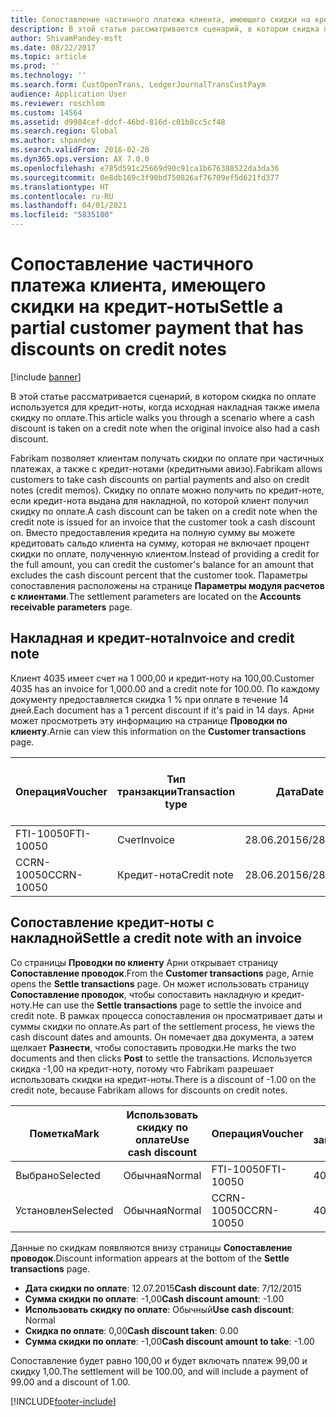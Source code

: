```yaml
---
title: Сопоставление частичного платежа клиента, имеющего скидки на кредит-ноты
description: В этой статье рассматривается сценарий, в котором скидка по оплате используется для кредит-ноты, когда исходная накладная также имела скидку по оплате.
author: ShivamPandey-msft
ms.date: 08/22/2017
ms.topic: article
ms.prod: ''
ms.technology: ''
ms.search.form: CustOpenTrans, LedgerJournalTransCustPaym
audience: Application User
ms.reviewer: roschlom
ms.custom: 14564
ms.assetid: d9984cef-ddcf-46bd-816d-c01b8cc5cf48
ms.search.region: Global
ms.author: shpandey
ms.search.validFrom: 2016-02-28
ms.dyn365.ops.version: AX 7.0.0
ms.openlocfilehash: e785d591c25669d90c91ca1b676388522da3da36
ms.sourcegitcommit: 0e8db169c3f90bd750826af76709ef5d621fd377
ms.translationtype: HT
ms.contentlocale: ru-RU
ms.lasthandoff: 04/01/2021
ms.locfileid: "5835180"
---
```

# <a name="settle-a-partial-customer-payment-that-has-discounts-on-credit-notes"></a><span data-ttu-id="10af5-103">Сопоставление частичного платежа клиента, имеющего скидки на кредит-ноты</span><span class="sxs-lookup"><span data-stu-id="10af5-103">Settle a partial customer payment that has discounts on credit notes</span></span>

[!include [banner](../includes/banner.md)]

<span data-ttu-id="10af5-104">В этой статье рассматривается сценарий, в котором скидка по оплате используется для кредит-ноты, когда исходная накладная также имела скидку по оплате.</span><span class="sxs-lookup"><span data-stu-id="10af5-104">This article walks you through a scenario where a cash discount is taken on a credit note when the original invoice also had a cash discount.</span></span> 

<span data-ttu-id="10af5-105">Fabrikam позволяет клиентам получать скидки по оплате при частичных платежах, а также с кредит-нотами (кредитными авизо).</span><span class="sxs-lookup"><span data-stu-id="10af5-105">Fabrikam allows customers to take cash discounts on partial payments and also on credit notes (credit memos).</span></span> <span data-ttu-id="10af5-106">Скидку по оплате можно получить по кредит-ноте, если кредит-нота выдана для накладной, по которой клиент получил скидку по оплате.</span><span class="sxs-lookup"><span data-stu-id="10af5-106">A cash discount can be taken on a credit note when the credit note is issued for an invoice that the customer took a cash discount on.</span></span> <span data-ttu-id="10af5-107">Вместо предоставления кредита на полную сумму вы можете кредитовать сальдо клиента на сумму, которая не включает процент скидки по оплате, полученную клиентом.</span><span class="sxs-lookup"><span data-stu-id="10af5-107">Instead of providing a credit for the full amount, you can credit the customer's balance for an amount that excludes the cash discount percent that the customer took.</span></span> <span data-ttu-id="10af5-108">Параметры сопоставления расположены на странице **Параметры модуля расчетов с клиентами**.</span><span class="sxs-lookup"><span data-stu-id="10af5-108">The settlement parameters are located on the **Accounts receivable parameters** page.</span></span>

## <a name="invoice-and-credit-note"></a><span data-ttu-id="10af5-109">Накладная и кредит-нота</span><span class="sxs-lookup"><span data-stu-id="10af5-109">Invoice and credit note</span></span>
<span data-ttu-id="10af5-110">Клиент 4035 имеет счет на 1 000,00 и кредит-ноту на 100,00.</span><span class="sxs-lookup"><span data-stu-id="10af5-110">Customer 4035 has an invoice for 1,000.00 and a credit note for 100.00.</span></span> <span data-ttu-id="10af5-111">По каждому документу предоставляется скидка 1 % при оплате в течение 14 дней.</span><span class="sxs-lookup"><span data-stu-id="10af5-111">Each document has a 1 percent discount if it's paid in 14 days.</span></span> <span data-ttu-id="10af5-112">Арни может просмотреть эту информацию на странице **Проводки по клиенту**.</span><span class="sxs-lookup"><span data-stu-id="10af5-112">Arnie can view this information on the **Customer transactions** page.</span></span>

| <span data-ttu-id="10af5-113">Операция</span><span class="sxs-lookup"><span data-stu-id="10af5-113">Voucher</span></span>    | <span data-ttu-id="10af5-114">Тип транзакции</span><span class="sxs-lookup"><span data-stu-id="10af5-114">Transaction type</span></span> | <span data-ttu-id="10af5-115">Дата</span><span class="sxs-lookup"><span data-stu-id="10af5-115">Date</span></span>      | <span data-ttu-id="10af5-116">Счет</span><span class="sxs-lookup"><span data-stu-id="10af5-116">Invoice</span></span>  | <span data-ttu-id="10af5-117">Дебетовая сумма в валюте проводки</span><span class="sxs-lookup"><span data-stu-id="10af5-117">Amount in transaction currency debit</span></span> | <span data-ttu-id="10af5-118">Сумма кредита в валюте проводки</span><span class="sxs-lookup"><span data-stu-id="10af5-118">Amount in transaction currency credit</span></span> | <span data-ttu-id="10af5-119">Сальдо</span><span class="sxs-lookup"><span data-stu-id="10af5-119">Balance</span></span>  | <span data-ttu-id="10af5-120">Валютное</span><span class="sxs-lookup"><span data-stu-id="10af5-120">Currency</span></span> |
|------------|------------------|-----------|----------|--------------------------------------|---------------------------------------|----------|----------|
| <span data-ttu-id="10af5-121">FTI-10050</span><span class="sxs-lookup"><span data-stu-id="10af5-121">FTI-10050</span></span>  | <span data-ttu-id="10af5-122">Счет</span><span class="sxs-lookup"><span data-stu-id="10af5-122">Invoice</span></span>          | <span data-ttu-id="10af5-123">28.06.2015</span><span class="sxs-lookup"><span data-stu-id="10af5-123">6/28/2015</span></span> | <span data-ttu-id="10af5-124">10050</span><span class="sxs-lookup"><span data-stu-id="10af5-124">10050</span></span>    | <span data-ttu-id="10af5-125">1 000,00</span><span class="sxs-lookup"><span data-stu-id="10af5-125">1,000.00</span></span>                             |                                       | <span data-ttu-id="10af5-126">1 000,00</span><span class="sxs-lookup"><span data-stu-id="10af5-126">1,000.00</span></span> | <span data-ttu-id="10af5-127">американский доллар</span><span class="sxs-lookup"><span data-stu-id="10af5-127">USD</span></span>      |
| <span data-ttu-id="10af5-128">CCRN-10050</span><span class="sxs-lookup"><span data-stu-id="10af5-128">CCRN-10050</span></span> | <span data-ttu-id="10af5-129">Кредит-нота</span><span class="sxs-lookup"><span data-stu-id="10af5-129">Credit note</span></span>      | <span data-ttu-id="10af5-130">28.06.2015</span><span class="sxs-lookup"><span data-stu-id="10af5-130">6/28/2015</span></span> | <span data-ttu-id="10af5-131">CR-10050</span><span class="sxs-lookup"><span data-stu-id="10af5-131">CR-10050</span></span> |                                      | <span data-ttu-id="10af5-132">100,00</span><span class="sxs-lookup"><span data-stu-id="10af5-132">100.00</span></span>                                | <span data-ttu-id="10af5-133">-100,00</span><span class="sxs-lookup"><span data-stu-id="10af5-133">-100.00</span></span>  | <span data-ttu-id="10af5-134">американский доллар</span><span class="sxs-lookup"><span data-stu-id="10af5-134">USD</span></span>      |

## <a name="settle-a-credit-note-with-an-invoice"></a><span data-ttu-id="10af5-135">Сопоставление кредит-ноты с накладной</span><span class="sxs-lookup"><span data-stu-id="10af5-135">Settle a credit note with an invoice</span></span>
<span data-ttu-id="10af5-136">Со страницы **Проводки по клиенту** Арни открывает страницу **Сопоставление проводок**.</span><span class="sxs-lookup"><span data-stu-id="10af5-136">From the **Customer transactions** page, Arnie opens the **Settle transactions** page.</span></span> <span data-ttu-id="10af5-137">Он может использовать страницу **Сопоставление проводок**, чтобы сопоставить накладную и кредит-ноту.</span><span class="sxs-lookup"><span data-stu-id="10af5-137">He can use the **Settle transactions** page to settle the invoice and credit note.</span></span> <span data-ttu-id="10af5-138">В рамках процесса сопоставления он просматривает даты и суммы скидки по оплате.</span><span class="sxs-lookup"><span data-stu-id="10af5-138">As part of the settlement process, he views the cash discount dates and amounts.</span></span> <span data-ttu-id="10af5-139">Он помечает два документа, а затем щелкает **Разнести**, чтобы сопоставить проводки.</span><span class="sxs-lookup"><span data-stu-id="10af5-139">He marks the two documents and then clicks **Post** to settle the transactions.</span></span> <span data-ttu-id="10af5-140">Используется скидка -1,00 на кредит-ноту, потому что Fabrikam разрешает использовать скидки на кредит-ноты.</span><span class="sxs-lookup"><span data-stu-id="10af5-140">There is a discount of -1.00 on the credit note, because Fabrikam allows for discounts on credit notes.</span></span>

| <span data-ttu-id="10af5-141">Пометка</span><span class="sxs-lookup"><span data-stu-id="10af5-141">Mark</span></span>     | <span data-ttu-id="10af5-142">Использовать скидку по оплате</span><span class="sxs-lookup"><span data-stu-id="10af5-142">Use cash discount</span></span> | <span data-ttu-id="10af5-143">Операция</span><span class="sxs-lookup"><span data-stu-id="10af5-143">Voucher</span></span>    | <span data-ttu-id="10af5-144">Учетная запись</span><span class="sxs-lookup"><span data-stu-id="10af5-144">Account</span></span> | <span data-ttu-id="10af5-145">Дата</span><span class="sxs-lookup"><span data-stu-id="10af5-145">Date</span></span>      | <span data-ttu-id="10af5-146">Срок выполнения</span><span class="sxs-lookup"><span data-stu-id="10af5-146">Due date</span></span>  | <span data-ttu-id="10af5-147">Счет</span><span class="sxs-lookup"><span data-stu-id="10af5-147">Invoice</span></span>  | <span data-ttu-id="10af5-148">Сумма в валюте проводки</span><span class="sxs-lookup"><span data-stu-id="10af5-148">Amount in transaction currency</span></span> | <span data-ttu-id="10af5-149">Валютное</span><span class="sxs-lookup"><span data-stu-id="10af5-149">Currency</span></span> | <span data-ttu-id="10af5-150">Сумма сопоставления</span><span class="sxs-lookup"><span data-stu-id="10af5-150">Amount to settle</span></span> |
|----------|-------------------|------------|---------|-----------|-----------|----------|--------------------------------|----------|------------------|
| <span data-ttu-id="10af5-151">Выбрано</span><span class="sxs-lookup"><span data-stu-id="10af5-151">Selected</span></span> | <span data-ttu-id="10af5-152">Обычная</span><span class="sxs-lookup"><span data-stu-id="10af5-152">Normal</span></span>            | <span data-ttu-id="10af5-153">FTI-10050</span><span class="sxs-lookup"><span data-stu-id="10af5-153">FTI-10050</span></span>  | <span data-ttu-id="10af5-154">4035</span><span class="sxs-lookup"><span data-stu-id="10af5-154">4035</span></span>    | <span data-ttu-id="10af5-155">28.06.2015</span><span class="sxs-lookup"><span data-stu-id="10af5-155">6/28/2015</span></span> | <span data-ttu-id="10af5-156">28.07.2015</span><span class="sxs-lookup"><span data-stu-id="10af5-156">7/28/2015</span></span> | <span data-ttu-id="10af5-157">10050</span><span class="sxs-lookup"><span data-stu-id="10af5-157">10050</span></span>    | <span data-ttu-id="10af5-158">1 000,00</span><span class="sxs-lookup"><span data-stu-id="10af5-158">1,000.00</span></span>                       | <span data-ttu-id="10af5-159">американский доллар</span><span class="sxs-lookup"><span data-stu-id="10af5-159">USD</span></span>      | <span data-ttu-id="10af5-160">990,00</span><span class="sxs-lookup"><span data-stu-id="10af5-160">990.00</span></span>           |
| <span data-ttu-id="10af5-161">Установлен</span><span class="sxs-lookup"><span data-stu-id="10af5-161">Selected</span></span> | <span data-ttu-id="10af5-162">Обычная</span><span class="sxs-lookup"><span data-stu-id="10af5-162">Normal</span></span>            | <span data-ttu-id="10af5-163">CCRN-10050</span><span class="sxs-lookup"><span data-stu-id="10af5-163">CCRN-10050</span></span> | <span data-ttu-id="10af5-164">4035</span><span class="sxs-lookup"><span data-stu-id="10af5-164">4035</span></span>    | <span data-ttu-id="10af5-165">28.06.2015</span><span class="sxs-lookup"><span data-stu-id="10af5-165">6/28/2015</span></span> | <span data-ttu-id="10af5-166">28.07.2015</span><span class="sxs-lookup"><span data-stu-id="10af5-166">7/28/2015</span></span> | <span data-ttu-id="10af5-167">CR-10050</span><span class="sxs-lookup"><span data-stu-id="10af5-167">CR-10050</span></span> | <span data-ttu-id="10af5-168">-100,00</span><span class="sxs-lookup"><span data-stu-id="10af5-168">-100.00</span></span>                        | <span data-ttu-id="10af5-169">американский доллар</span><span class="sxs-lookup"><span data-stu-id="10af5-169">USD</span></span>      | <span data-ttu-id="10af5-170">-99,00</span><span class="sxs-lookup"><span data-stu-id="10af5-170">-99.00</span></span>           |

<span data-ttu-id="10af5-171">Данные по скидкам появляются внизу страницы **Сопоставление проводок**.</span><span class="sxs-lookup"><span data-stu-id="10af5-171">Discount information appears at the bottom of the **Settle transactions** page.</span></span>

- <span data-ttu-id="10af5-172">**Дата скидки по оплате**: 12.07.2015</span><span class="sxs-lookup"><span data-stu-id="10af5-172">**Cash discount date**: 7/12/2015</span></span> 
- <span data-ttu-id="10af5-173">**Сумма скидки по оплате**: -1,00</span><span class="sxs-lookup"><span data-stu-id="10af5-173">**Cash discount amount**: -1.00</span></span>     
- <span data-ttu-id="10af5-174">**Использовать скидку по оплате**: Обычный</span><span class="sxs-lookup"><span data-stu-id="10af5-174">**Use cash discount**: Normal</span></span>    
- <span data-ttu-id="10af5-175">**Скидка по оплате**: 0,00</span><span class="sxs-lookup"><span data-stu-id="10af5-175">**Cash discount taken**: 0.00</span></span>      
- <span data-ttu-id="10af5-176">**Сумма скидки по оплате**: -1,00</span><span class="sxs-lookup"><span data-stu-id="10af5-176">**Cash discount amount to take**: -1.00</span></span>     

<span data-ttu-id="10af5-177">Сопоставление будет равно 100,00 и будет включать платеж 99,00 и скидку 1,00.</span><span class="sxs-lookup"><span data-stu-id="10af5-177">The settlement will be 100.00, and will include a payment of 99.00 and a discount of 1.00.</span></span>





[!INCLUDE[footer-include](../../includes/footer-banner.md)]